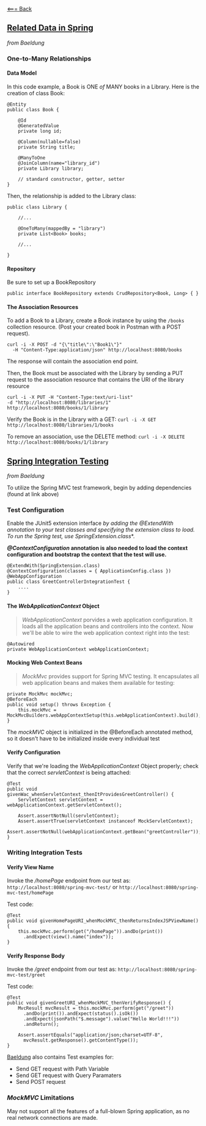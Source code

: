 [<=== Back](../README.md)

## [Related Data in Spring](https://www.baeldung.com/spring-data-rest-relationships)
*from Baeldung*

### One-to-Many Relationships

#### Data Model

In this code example, a Book is ONE *of* MANY books in a Library. Here is the creation of class Book:
```
@Entity
public class Book {

    @Id
    @GeneratedValue
    private long id;
    
    @Column(nullable=false)
    private String title;
    
    @ManyToOne
    @JoinColumn(name="library_id")
    private Library library;
    
    // standard constructor, getter, setter
}
```

Then, the relationship is added to the Library class:
```
public class Library {
 
    //...
 
    @OneToMany(mappedBy = "library")
    private List<Book> books;
 
    //...
 
}
```

#### Repository

Be sure to set up a BookRepository

`public interface BookRepository extends CrudRepository<Book, Long> { }`

#### The Association Resources

To add a Book to a Library, create a Book instance by using the `/books` collection resource. (Post your created book in Postman with a POST request).
```
curl -i -X POST -d "{\"title\":\"Book1\"}" 
  -H "Content-Type:application/json" http://localhost:8080/books
```

The response will contain the association end point.

Then, the Book must be associated with the Library by sending a PUT request to the association resource that contains the URI of the library resource
```
curl -i -X PUT -H "Content-Type:text/uri-list" 
-d "http://localhost:8080/libraries/1" http://localhost:8080/books/1/library
```

Verify the Book is in the Library with a GET:
`curl -i -X GET http://localhost:8080/libraries/1/books`

To remove an association, use the DELETE method:
`curl -i -X DELETE http://localhost:8080/books/1/library`


## [Spring Integration Testing](https://www.baeldung.com/integration-testing-in-spring)
*from Baeldung*

To utilize the Spring MVC test framework, begin by adding dependencies (found at link above)

### Test Configuration

Enable the JUnit5 extension interface **by adding the *@ExtendWith* annotation to your test classes and specifying the extension class to load*. To run the Spring test, use *SpringExtension.class***.

***@ContextConfiguration* annotation is also needed to load the context configuration and bootstrap the context that the test will use.**

```
@ExtendWith(SpringExtension.class)
@ContextConfiguration(classes = { ApplicationConfig.class })
@WebAppConfiguration
public class GreetControllerIntegrationTest {
    ....
}
```

#### The *WebApplicationContext* Object

> *WebApplicationContext* porvides a web application configuration. It loads all the application beans and controllers into the context. Now we'll be able to wire the web application context right into the test:
```
@Autowired
private WebApplicationContext webApplicationContext;
```

#### Mocking Web Context Beans

>*MockMvc* provides support for Spring MVC testing. It encapsulates all web application beans and makes them available for testing:
```
private MockMvc mockMvc;
@BeforeEach
public void setup() throws Exception {
    this.mockMvc = MockMvcBuilders.webAppContextSetup(this.webApplicationContext).build();
}
```
The *mockMVC* object is initialized in the @BeforeEach annotated method, so it doesn't have to be initialized inside every individual test

#### Verify Configuration

Verify that we're loading the *WebApplicationContext* Object properly; check that the correct *servletContext* is being attached:
```
@Test
public void givenWac_whenServletContext_thenItProvidesGreetController() {
    ServletContext servletContext = webApplicationContext.getServletContext();
    
    Assert.assertNotNull(servletContext);
    Assert.assertTrue(servletContext instanceof MockServletContext);
    Assert.assertNotNull(webApplicationContext.getBean("greetController"));
}
```

### Writing Integration Tests

#### Verify View Name

Invoke the */homePage* endpoint from our test as:
`http://localhost:8080/spring-mvc-test/` or `http://localhost:8080/spring-mvc-test/homePage`

Test code:
```
@Test
public void givenHomePageURI_whenMockMVC_thenReturnsIndexJSPViewName() {
    this.mockMvc.perform(get("/homePage")).andDo(print())
      .andExpect(view().name("index"));
}
```

#### Verify Response Body

Invoke the */greet* endpoint from our test as:
`http://localhost:8080/spring-mvc-test/greet`

Test code:
```
@Test
public void givenGreetURI_whenMockMVC_thenVerifyResponse() {
    MvcResult mvcResult = this.mockMvc.perform(get("/greet"))
      .andDo(print()).andExpect(status().isOk())
      .andExpect(jsonPath("$.message").value("Hello World!!!"))
      .andReturn();
    
    Assert.assertEquals("application/json;charset=UTF-8", 
      mvcResult.getResponse().getContentType());
}
``` 

[Baeldung](https://www.baeldung.com/integration-testing-in-spring) also contains Test examples for:
- Send GET request with Path Variable
- Send GET request with Query Paramaters
- Send POST request

### *MockMVC* Limitations

May not support all the features of a full-blown Spring application, as no real network connections are made.